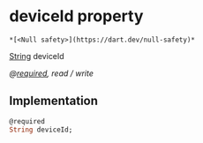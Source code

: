 


# deviceId property




    *[<Null safety>](https://dart.dev/null-safety)*


[String](https://api.flutter.dev/flutter/dart-core/String-class.html) deviceId
  
_@[required](https://pub.dev/documentation/meta/1.7.0/meta/required-constant.html), read / write_






## Implementation

```dart
@required
String deviceId;


```







